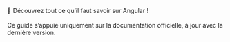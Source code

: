 🚀 Découvrez tout ce qu’il faut savoir sur Angular ! <br>
<br>
Ce guide s’appuie uniquement sur la documentation officielle, à jour avec la dernière version.
